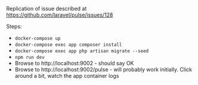 Replication of issue described at https://github.com/laravel/pulse/issues/128

Steps:

 * `docker-compose up`
 * `docker-compose exec app composer install`
 * `docker-compose exec app php artisan migrate --seed`
 * `npm run dev`
 * Browse to http://localhost:9002 - should say OK
 * Browse to http://localhost:9002/pulse - will probably work initially. Click around a bit, watch the app container logs
